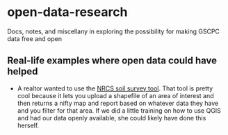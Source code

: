 # open-data-research
Docs, notes, and miscellany in exploring the possibility for making GSCPC data free and open

## Real-life examples where open data could have helped

- A realtor wanted to use the [NRCS soil survey tool](http://websoilsurvey.sc.egov.usda.gov/App/WebSoilSurvey.aspx). That tool is pretty cool because it lets you upload a shapefile of an area of interest and then returns a nifty map and report based on whatever data they have and you filter for that area. If we did a little training on how to use QGIS and had our data openly available, she could likely have done this herself.